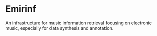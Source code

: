 # Emirinf
An infrastructure for music information retrieval focusing on electronic music, especially for data synthesis and annotation.
